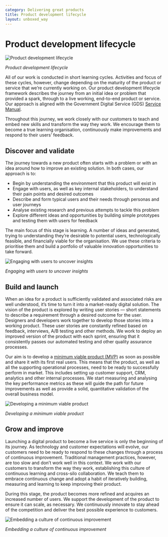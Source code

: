 ```yaml
---
category: Delivering great products
title: Product development lifecycle
layout: unboxed_way
---
```


# Product development lifecycle

![Product development lifecycle](/the-unboxed-way/images/product-dev-lifecycle.jpg)

*Product development lifecycle*

All of our work is conducted in short learning cycles. Activities and focus of these cycles, however, change depending on the maturity of the product or service that we’re currently working on. Our product development lifecycle framework describes the journey from an initial idea or problem that provided a spark, through to a live working, end-to-end product or service. Our approach is aligned with the Government Digital Service (GDS) [Service Manual](https://www.gov.uk/service-manual).

Throughout this journey, we work closely with our customers to teach and embed new skills and transform the way they work. We encourage them to become a true learning organisation, continuously make improvements and respond to their users’ feedback.

## Discover and validate

The journey towards a new product often starts with a problem or with an idea around how to improve an existing solution. In both cases, our approach is to:

* Begin by understanding the environment that this product will exist in
* Engage with users, as well as key internal stakeholders, to understand their pain points and desired outcomes
* Describe and form typical users and their needs through personas and user journeys
* Analyse existing research and previous attempts to tackle this problem
* Explore different ideas and opportunities by building simple prototypes and testing them with users for feedback

The main focus of this stage is learning. A number of ideas and generated, trying to understanding they’re desirable to potential users, technologically feasible, and financially viable for the organisation. We use these criteria to prioritise them and build a portfolio of valuable innovation opportunities to take forward.

![Engaging with users to uncover insights](https://s3-eu-west-1.amazonaws.com/unboxed-web-image-uploader/c1931c1095cbcd9c10c83e0d7c2f4b15.jpg)

*Engaging with users to uncover insights*

## Build and launch

When an idea for a product is sufficiently validated and associated risks are well understood, it’s time to turn it into a market-ready digital solution. The vision of the product is explored by writing user stories — short statements to describe a requirement through a desired outcome for the user. Designers and developers work together to develop those stories into a working product. These user stories are constantly refined based on feedback, interviews, A/B testing and other methods. We work to deploy an improved version of the product with each sprint, ensuring that it consistently passes our automated testing and other quality assurance processes.

Our aim is to develop a [minimum viable product (MVP)](https://en.wikipedia.org/wiki/Minimum_viable_product) as soon as possible and share it with its first real users. This means that the product, as well as all the supporting operational processes, need to be ready to successfully perform in market. This includes setting up customer support, CRM, analytics and other internal processes. We start measuring and analysing the key performance metrics as these will guide the path for future improvements as well as provide a solid, quantitative validation of the overall business model.

![Developing a minimum viable product](https://s3-eu-west-1.amazonaws.com/unboxed-web-image-uploader/23aa7f19c71654afa897cd59093df1ff.png)

*Developing a minimum viable product*

## Grow and improve

Launching a digital product to become a live service is only the beginning of its journey. As technology and customer expectations will evolve, our customers need to be ready to respond to these changes through a process of continuous improvement. Traditional management practices, however, are too slow and don’t work well in this context. We work with our customers to transform the way they work, establishing this culture of continuous learning and cross-silo collaboration. We teach them to embrace continuous change and adopt a habit of iteratively building, measuring and learning to keep improving their product.

During this stage, the product becomes more refined and acquires an increased number of users. We support the development of the product to ensure it can scale, as necessary. We continuously innovate to stay ahead of the competition and deliver the best possible experience to customers.

![Embedding a culture of continuous improvement](https://s3-eu-west-1.amazonaws.com/unboxed-web-image-uploader/fe05259ae0ead4fca0c20cb079c96864.png)

*Embedding a culture of continuous improvement*
